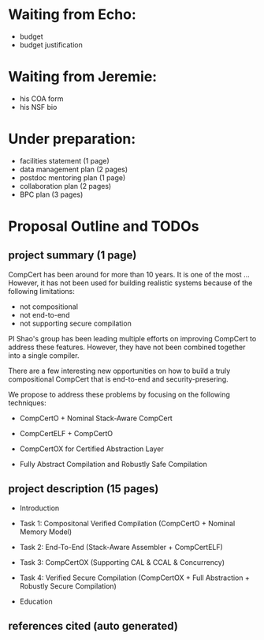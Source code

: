 # Waiting from Echo:

- budget
- budget justification

# Waiting from Jeremie:

- his COA form
- his NSF bio

# Under preparation:

- facilities statement (1 page)
- data management plan (2 pages)
- postdoc mentoring plan (1 page)
- collaboration plan (2 pages)
- BPC plan (3 pages)

# Proposal Outline and TODOs

## project summary (1 page)

CompCert has been around for more than 10 years. It is one of the
most ... However, it has not been used for building realistic systems
because of the following limitations:

- not compositional 
- not end-to-end
- not supporting secure compilation

PI Shao's group has been leading multiple efforts on
improving CompCert to address these features. However, they have
not been combined together into a single compiler.

There are a few interesting new opportunities on how to build
a truly compositional CompCert that is end-to-end and security-presering.
  
We propose to address these problems by focusing on the following
techniques:

- CompCertO + Nominal Stack-Aware CompCert

- CompCertELF + CompCertO

- CompCertOX for Certified Abstraction Layer

- Fully Abstract Compilation and Robustly Safe Compilation

## project description (15 pages)

- Introduction

- Task 1: Compositonal Verified Compilation
    (CompCertO + Nominal Memory Model)

- Task 2: End-To-End (Stack-Aware Assembler + CompCertELF)

- Task 3: CompCertOX (Supporting CAL & CCAL & Concurrency)

- Task 4: Verified Secure Compilation
    (CompCertOX + Full Abstraction + Robustly Secure Compilation)

- Education 

## references cited (auto generated)

